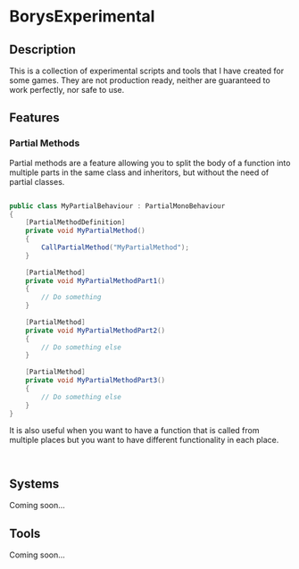 # BorysExperimental

## Description

This is a collection of experimental scripts and tools that I have created for some games. They are not production ready, neither are guaranteed to work perfectly, nor safe to use.


## Features

### Partial Methods

Partial methods are a feature allowing you to split the body of a function into multiple parts in the same class and inheritors, but without the need of partial classes.

```csharp

public class MyPartialBehaviour : PartialMonoBehaviour
{
    [PartialMethodDefinition]
    private void MyPartialMethod()
    {
        CallPartialMethod("MyPartialMethod");
    }
    
    [PartialMethod]
    private void MyPartialMethodPart1()
    {
        // Do something
    }
    
    [PartialMethod]
    private void MyPartialMethodPart2()
    {
        // Do something else
    }
    
    [PartialMethod]
    private void MyPartialMethodPart3()
    {
        // Do something else
    }
}

```

It is also useful when you want to have a function that is called from multiple places but you want to have different functionality in each place.

```csharp



```


## Systems

Coming soon...

## Tools

Coming soon...